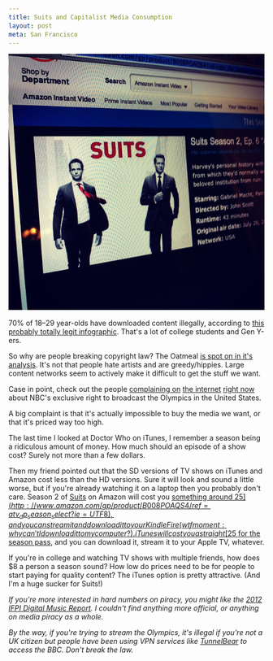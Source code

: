 ```yaml
---
title: Suits and Capitalist Media Consumption
layout: post
meta: San Francisco
---
```


![](/images/amazon-suits.jpg)

70% of 18&ndash;29 year-olds have downloaded content illegally, according to [this probably totally legit infographic](http://ansonalex.com/infographics/online-piracy-statistics-2012-infographic/). That's a lot of college students and Gen Y-ers.

So why are people breaking copyright law? The Oatmeal [is spot on in it's analysis](http://theoatmeal.com/comics/game_of_thrones). It's not that people hate artists and are greedy/hippies. Large content networks seem to actively make it difficult to get the stuff we want.

Case in point, check out the people [complaining on](https://twitter.com/NBCLiveFail) [the internet](https://twitter.com/search/%23nbcfail) [right now](http://blogs.denverpost.com/ostrow/2012/07/28/nbc-takes-beating-olympics-coverage/10053/) about NBC's exclusive right to broadcast the Olympics in the United States.

A big complaint is that it's actually impossible to buy the media we want, or that it's priced way too high.

The last time I looked at Doctor Who on iTunes, I remember a season being a ridiculous amount of money. How much should an episode of a show cost? Surely not more than a few dollars.

Then my friend pointed out that the SD versions of TV shows on iTunes and Amazon cost less than the HD versions. Sure it will look and sound a little worse, but if you're already watching it on a laptop then you probably don't care. Season 2 of [Suits](http://en.wikipedia.org/wiki/Suits_\(TV_series\)) on Amazon will cost you [something around $25](http://www.amazon.com/gp/product/B008POAQS4/ref=atv_dp_season_select?ie=UTF8), and you can stream it and download it to your Kindle Fire (wtf moment: why can't I download it to my computer?). iTunes will cost you a straight [$25 for the season pass](http://itunes.apple.com/us/tv-season/suits-season-2/id529032817), and you can download it, stream it to your Apple TV, whatever.

If you're in college and watching TV shows with multiple friends, how does $8 a person a season sound? How low do prices need to be for people to start paying for quality content? The iTunes option is pretty attractive. (And I'm a huge sucker for Suits!)

*If you're more interested in hard numbers on piracy, you might like the [2012 IFPI Digital Music Report](http://www.ifpi.org/content/library/DMR2012.pdf). I couldn't find anything more official, or anything on media piracy as a whole.*

*By the way, if you're trying to stream the Olympics, it's illegal if you're not a UK citizen but people have been using VPN services like [TunnelBear](http://www.tunnelbear.com/) to access the BBC. Don't break the law.*